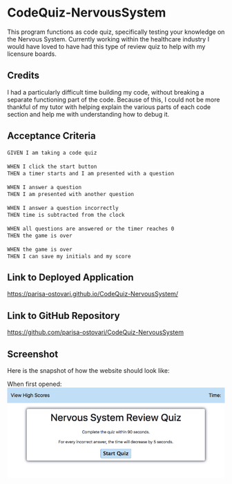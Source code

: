 # CodeQuiz-NervousSystem

This program functions as code quiz, specifically testing your knowledge on the Nervous System. Currently working within the healthcare industry I would have loved to have had this type of review quiz to help with my licensure boards. 

## Credits

I had a particularly difficult time building my code, without breaking a separate functioning part of the code. Because of this, I could not be more thankful of my tutor with helping explain the various parts of each code section and help me with understanding how to debug it. 

## Acceptance Criteria
```
GIVEN I am taking a code quiz

WHEN I click the start button
THEN a timer starts and I am presented with a question

WHEN I answer a question
THEN I am presented with another question

WHEN I answer a question incorrectly
THEN time is subtracted from the clock

WHEN all questions are answered or the timer reaches 0
THEN the game is over

WHEN the game is over
THEN I can save my initials and my score
```

## Link to Deployed Application

https://parisa-ostovari.github.io/CodeQuiz-NervousSystem/

## Link to GitHub Repository

https://github.com/parisa-ostovari/CodeQuiz-NervousSystem

## Screenshot
Here is the snapshot of how the website should look like:
 
 When first opened:
![alt="Password Generator Screenshot"](./assets/images/openingPage.png)